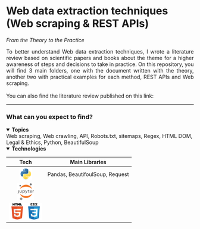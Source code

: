 # Web data extraction techniques (Web scraping & REST APIs) 
<i>From the Theory to the Practice</i>

<p align="justify"> To better understand Web data extraction techniques, I wrote a literature review based on scientific papers and books about the theme for a higher awareness of steps and decisions to take in practice. On this repository, you will find 3 main folders, one with the document written with the theory, another two with practical examples for each method, REST APIs and Web scraping. <br><br>
You can also find the literature review published on this link:
</p> 
<hr>
<h3> <b> What can you expect to find? </b> </h3>
<details open><summary><b>Topics</b></summary>
Web scraping, Web crawling, API, Robots.txt, sitemaps,	Regex, HTML DOM, Legal & Ethics, Python, BeautifulSoup
</details>

<details open><summary><b>Technologies</b></summary>
<table>
              <thead>
                <tr>
                  <th>Tech</th>
                  <th>Main Libraries </th>
                </tr>
              </thead>
              <tbody>
                <tr>
                  <td align = "center"> <img src="https://github.com/netojoao85/icons/blob/main/python.svg" width = "35" height = "35"> </td>
                  <td> Pandas, BeautifoulSoup, Request </td>
                </tr>
                <tr>
                  <td align = "center"> <img src="https://github.com/netojoao85/icons/blob/main/jupyter.svg" width = "45" height = "45"> </td>
                  <td> </td>
                </tr>
                <tr>
                  <td align = "center"> <img src="https://github.com/netojoao85/icons/blob/main/html5.svg" width = "45" height = "45"><img src="https://github.com/netojoao85/icons/blob/main/css3.svg" width = "45" height = "45"> </td>
                  <td> </td>
                </tr>
              </tbody>
            </table>

</details>





 
